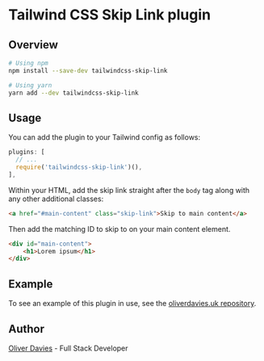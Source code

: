 # Tailwind CSS Skip Link plugin

## Overview

```sh
# Using npm
npm install --save-dev tailwindcss-skip-link

# Using yarn
yarn add --dev tailwindcss-skip-link
```

## Usage

You can add the plugin to your Tailwind config as follows:

```js
plugins: [
  // ...
  require('tailwindcss-skip-link')(),
],
```

Within your HTML, add the skip link straight after the `body` tag along with any other additional classes:

```html
<a href="#main-content" class="skip-link">Skip to main content</a>
```

Then add the matching ID to skip to on your main content element.

```html
<div id="main-content">
    <h1>Lorem ipsum</h1>
</div>
```

## Example

To see an example of this plugin in use, see the [oliverdavies.uk repository](https://github.com/opdavies/oliverdavies.uk).

## Author

[Oliver Davies](https://www.oliverdavies.uk) - Full Stack Developer
